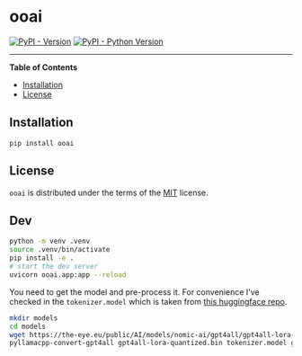 # ooai

[![PyPI - Version](https://img.shields.io/pypi/v/ooai.svg)](https://pypi.org/project/ooai)
[![PyPI - Python Version](https://img.shields.io/pypi/pyversions/ooai.svg)](https://pypi.org/project/ooai)

-----

**Table of Contents**

- [Installation](#installation)
- [License](#license)

## Installation

```console
pip install ooai
```

## License

`ooai` is distributed under the terms of the [MIT](https://spdx.org/licenses/MIT.html) license.

## Dev

```sh
python -m venv .venv
source .venv/bin/activate
pip install -e .
# start the dev server
uvicorn ooai.app:app --reload
```

You need to get the model and pre-process it.
For convenience I've checked in the `tokenizer.model` which is taken from [this huggingface repo](https://huggingface.co/decapoda-research/llama-7b-hf/tree/main).

```sh
mkdir models
cd models
wget https://the-eye.eu/public/AI/models/nomic-ai/gpt4all/gpt4all-lora-quantized.bin
pyllamacpp-convert-gpt4all gpt4all-lora-quantized.bin tokenizer.model gpt4all-model.bin
```